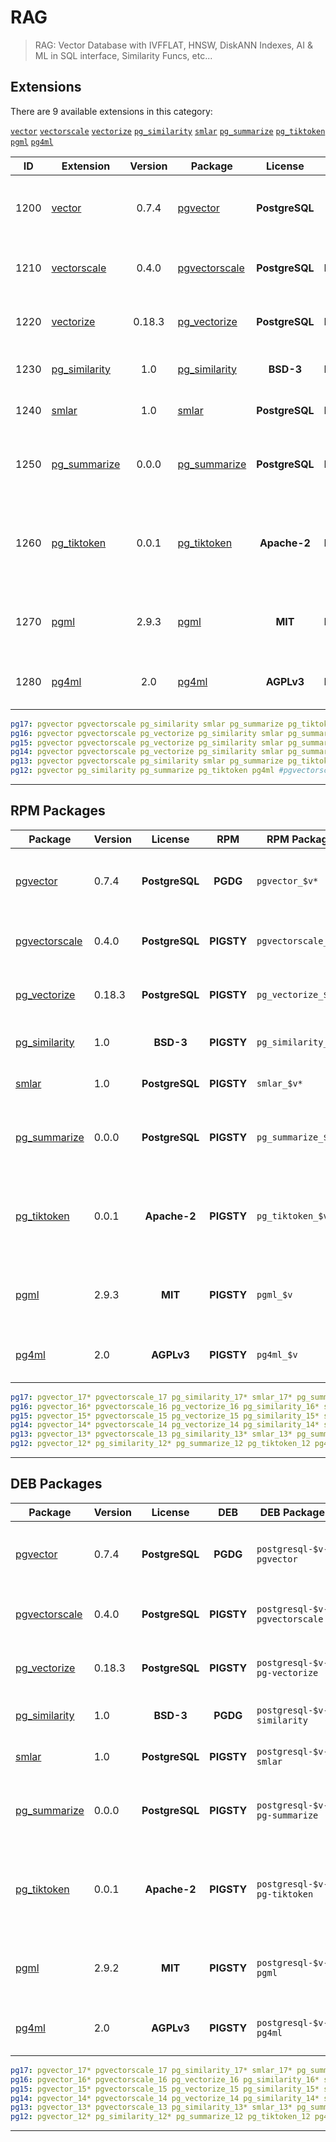 # RAG


> RAG: Vector Database with IVFFLAT, HNSW, DiskANN Indexes, AI & ML in SQL interface, Similarity Funcs, etc... 
## Extensions


There are 9 available extensions in this category:

[`vector`](/vector) [`vectorscale`](/vectorscale) [`vectorize`](/vectorize) [`pg_similarity`](/pg_similarity) [`smlar`](/smlar) [`pg_summarize`](/pg_summarize) [`pg_tiktoken`](/pg_tiktoken) [`pgml`](/pgml) [`pg4ml`](/pg4ml)


| ID | Extension | Version | Package | License | RPM | DEB | Website | `Bin` | `LOAD` | `DYLIB` | `DDL` | Description |
|:--:|-----------|:-------:|---------|:-------:|:---:|:---:|:-------:|:-----:|:------:|:-------:|:-----:|-------------|
| 1200 | [vector](/vector) | 0.7.4 | [pgvector](/vector) | **<span class="tcblue">PostgreSQL</span>** | **<span class="tccyan">PGDG</span>** | **<span class="tccyan">PGDG</span>** | [LINK](https://github.com/pgvector/pgvector) |  |  | <span class="tcblue">✔</span> | <span class="tcblue">✔</span> | vector data type and ivfflat and hnsw access methods |
| 1210 | [vectorscale](/vectorscale) | 0.4.0 | [pgvectorscale](/vectorscale) | **<span class="tcblue">PostgreSQL</span>** | **<span class="tcwarn">PIGSTY</span>** | **<span class="tcwarn">PIGSTY</span>** | [LINK](https://github.com/timescale/pgvectorscale) |  |  | <span class="tcblue">✔</span> | <span class="tcblue">✔</span> | pgvectorscale:  Advanced indexing for vector data |
| 1220 | [vectorize](/vectorize) | 0.18.3 | [pg_vectorize](/vectorize) | **<span class="tcblue">PostgreSQL</span>** | **<span class="tcwarn">PIGSTY</span>** | **<span class="tcwarn">PIGSTY</span>** | [LINK](https://github.com/tembo-io/pg_vectorize) |  |  | <span class="tcblue">✔</span> | <span class="tcblue">✔</span> | The simplest way to do vector search on Postgres |
| 1230 | [pg_similarity](/pg_similarity) | 1.0 | [pg_similarity](/pg_similarity) | **<span class="tcblue">BSD-3</span>** | **<span class="tcwarn">PIGSTY</span>** | **<span class="tccyan">PGDG</span>** | [LINK](https://github.com/eulerto/pg_similarity) |  |  | <span class="tcblue">✔</span> | <span class="tcblue">✔</span> | support similarity queries |
| 1240 | [smlar](/smlar) | 1.0 | [smlar](/smlar) | **<span class="tcblue">PostgreSQL</span>** | **<span class="tcwarn">PIGSTY</span>** | **<span class="tcwarn">PIGSTY</span>** | [LINK](https://github.com/jirutka/smlar) |  |  | <span class="tcblue">✔</span> | <span class="tcblue">✔</span> | Effective similarity search |
| 1250 | [pg_summarize](/pg_summarize) | 0.0.0 | [pg_summarize](/pg_summarize) | **<span class="tcblue">PostgreSQL</span>** | **<span class="tcwarn">PIGSTY</span>** | **<span class="tcwarn">PIGSTY</span>** | [LINK](https://github.com/HexaCluster/pg_summarize) |  |  | <span class="tcblue">✔</span> | <span class="tcblue">✔</span> | Text Summarization using LLMs. Built using pgrx |
| 1260 | [pg_tiktoken](/pg_tiktoken) | 0.0.1 | [pg_tiktoken](/pg_tiktoken) | **<span class="tccyan">Apache-2</span>** | **<span class="tcwarn">PIGSTY</span>** | **<span class="tcwarn">PIGSTY</span>** | [LINK](https://github.com/kelvich/pg_tiktoken) |  |  | <span class="tcblue">✔</span> | <span class="tcblue">✔</span> | pg_tictoken: tiktoken tokenizer for use with OpenAI models in postgres |
| 1270 | [pgml](/pgml) | 2.9.3 | [pgml](/pgml) | **<span class="tcblue">MIT</span>** | **<span class="tcwarn">PIGSTY</span>** | **<span class="tcwarn">PIGSTY</span>** | [LINK](https://github.com/postgresml/postgresml) |  | <span class="tcred">❗</span> | <span class="tcblue">✔</span> | <span class="tcblue">✔</span> | PostgresML: Run AL/ML workloads with SQL interface |
| 1280 | [pg4ml](/pg4ml) | 2.0 | [pg4ml](/pg4ml) | **<span class="tcwarn">AGPLv3</span>** | **<span class="tcwarn">PIGSTY</span>** | **<span class="tcwarn">PIGSTY</span>** | [LINK](https://gitee.com/guotiecheng/plpgsql_pg4ml) |  |  | <span class="tcwarn">✘</span> | <span class="tcblue">✔</span> | Machine learning framework for PostgreSQL |



```yaml
pg17: pgvector pgvectorscale pg_similarity smlar pg_summarize pg_tiktoken pg4ml #pg_vectorize #pgml
pg16: pgvector pgvectorscale pg_vectorize pg_similarity smlar pg_summarize pg_tiktoken pgml pg4ml 
pg15: pgvector pgvectorscale pg_vectorize pg_similarity smlar pg_summarize pg_tiktoken pgml pg4ml 
pg14: pgvector pgvectorscale pg_vectorize pg_similarity smlar pg_summarize pg_tiktoken pgml pg4ml 
pg13: pgvector pgvectorscale pg_similarity smlar pg_summarize pg_tiktoken pg4ml #pg_vectorize #pgml
pg12: pgvector pg_similarity pg_summarize pg_tiktoken pg4ml #pgvectorscale #pg_vectorize #smlar #pgml
```



--------

## RPM Packages


| Package | Version | License | RPM | RPM Package | 17 | 16 | 15 | 14 | 13 | 12 | Description |
|---------|---------|:-------:|:---:|-------------|:--:|:--:|:--:|:--:|:--:|:--:|-------------|
| [pgvector](/vector) | 0.7.4 | **<span class="tcblue">PostgreSQL</span>** | **<span class="tccyan">PGDG</span>** | `pgvector_$v*` | <span class="tcblue">✔</span> | <span class="tcblue">✔</span> | <span class="tcblue">✔</span> | <span class="tcblue">✔</span> | <span class="tcblue">✔</span> | <span class="tcblue">✔</span> | vector data type and ivfflat and hnsw access methods |
| [pgvectorscale](/vectorscale) | 0.4.0 | **<span class="tcblue">PostgreSQL</span>** | **<span class="tcwarn">PIGSTY</span>** | `pgvectorscale_$v` | <span class="tcblue">✔</span> | <span class="tcblue">✔</span> | <span class="tcblue">✔</span> | <span class="tcblue">✔</span> | <span class="tcblue">✔</span> |  | pgvectorscale:  Advanced indexing for vector data |
| [pg_vectorize](/vectorize) | 0.18.3 | **<span class="tcblue">PostgreSQL</span>** | **<span class="tcwarn">PIGSTY</span>** | `pg_vectorize_$v` |  | <span class="tcblue">✔</span> | <span class="tcblue">✔</span> | <span class="tcblue">✔</span> |  |  | The simplest way to do vector search on Postgres |
| [pg_similarity](/pg_similarity) | 1.0 | **<span class="tcblue">BSD-3</span>** | **<span class="tcwarn">PIGSTY</span>** | `pg_similarity_$v*` | <span class="tcblue">✔</span> | <span class="tcblue">✔</span> | <span class="tcblue">✔</span> | <span class="tcblue">✔</span> | <span class="tcblue">✔</span> | <span class="tcblue">✔</span> | support similarity queries |
| [smlar](/smlar) | 1.0 | **<span class="tcblue">PostgreSQL</span>** | **<span class="tcwarn">PIGSTY</span>** | `smlar_$v*` | <span class="tcblue">✔</span> | <span class="tcblue">✔</span> | <span class="tcblue">✔</span> | <span class="tcblue">✔</span> | <span class="tcblue">✔</span> |  | Effective similarity search |
| [pg_summarize](/pg_summarize) | 0.0.0 | **<span class="tcblue">PostgreSQL</span>** | **<span class="tcwarn">PIGSTY</span>** | `pg_summarize_$v` | <span class="tcblue">✔</span> | <span class="tcblue">✔</span> | <span class="tcblue">✔</span> | <span class="tcblue">✔</span> | <span class="tcblue">✔</span> | <span class="tcblue">✔</span> | Text Summarization using LLMs. Built using pgrx |
| [pg_tiktoken](/pg_tiktoken) | 0.0.1 | **<span class="tccyan">Apache-2</span>** | **<span class="tcwarn">PIGSTY</span>** | `pg_tiktoken_$v` | <span class="tcblue">✔</span> | <span class="tcblue">✔</span> | <span class="tcblue">✔</span> | <span class="tcblue">✔</span> | <span class="tcblue">✔</span> | <span class="tcblue">✔</span> | pg_tictoken: tiktoken tokenizer for use with OpenAI models in postgres |
| [pgml](/pgml) | 2.9.3 | **<span class="tcblue">MIT</span>** | **<span class="tcwarn">PIGSTY</span>** | `pgml_$v` |  | <span class="tcblue">✔</span> | <span class="tcblue">✔</span> | <span class="tcblue">✔</span> |  |  | PostgresML: Run AL/ML workloads with SQL interface |
| [pg4ml](/pg4ml) | 2.0 | **<span class="tcwarn">AGPLv3</span>** | **<span class="tcwarn">PIGSTY</span>** | `pg4ml_$v` | <span class="tcblue">✔</span> | <span class="tcblue">✔</span> | <span class="tcblue">✔</span> | <span class="tcblue">✔</span> | <span class="tcblue">✔</span> | <span class="tcblue">✔</span> | Machine learning framework for PostgreSQL |



```yaml
pg17: pgvector_17* pgvectorscale_17 pg_similarity_17* smlar_17* pg_summarize_17 pg_tiktoken_17 pg4ml_17 #pg_vectorize_17 #pgml_17
pg16: pgvector_16* pgvectorscale_16 pg_vectorize_16 pg_similarity_16* smlar_16* pg_summarize_16 pg_tiktoken_16 pgml_16 pg4ml_16 
pg15: pgvector_15* pgvectorscale_15 pg_vectorize_15 pg_similarity_15* smlar_15* pg_summarize_15 pg_tiktoken_15 pgml_15 pg4ml_15 
pg14: pgvector_14* pgvectorscale_14 pg_vectorize_14 pg_similarity_14* smlar_14* pg_summarize_14 pg_tiktoken_14 pgml_14 pg4ml_14 
pg13: pgvector_13* pgvectorscale_13 pg_similarity_13* smlar_13* pg_summarize_13 pg_tiktoken_13 pg4ml_13 #pg_vectorize_13 #pgml_13
pg12: pgvector_12* pg_similarity_12* pg_summarize_12 pg_tiktoken_12 pg4ml_12 #pgvectorscale_12 #pg_vectorize_12 #smlar_12* #pgml_12
```



--------

## DEB Packages


| Package | Version | License | DEB | DEB Package | 17 | 16 | 15 | 14 | 13 | 12 | Description |
|---------|---------|:-------:|:---:|-------------|:--:|:--:|:--:|:--:|:--:|:--:|-------------|
| [pgvector](/vector) | 0.7.4 | **<span class="tcblue">PostgreSQL</span>** | **<span class="tccyan">PGDG</span>** | `postgresql-$v-pgvector` | <span class="tcblue">✔</span> | <span class="tcblue">✔</span> | <span class="tcblue">✔</span> | <span class="tcblue">✔</span> | <span class="tcblue">✔</span> | <span class="tcblue">✔</span> | vector data type and ivfflat and hnsw access methods |
| [pgvectorscale](/vectorscale) | 0.4.0 | **<span class="tcblue">PostgreSQL</span>** | **<span class="tcwarn">PIGSTY</span>** | `postgresql-$v-pgvectorscale` | <span class="tcblue">✔</span> | <span class="tcblue">✔</span> | <span class="tcblue">✔</span> | <span class="tcblue">✔</span> | <span class="tcblue">✔</span> |  | pgvectorscale:  Advanced indexing for vector data |
| [pg_vectorize](/vectorize) | 0.18.3 | **<span class="tcblue">PostgreSQL</span>** | **<span class="tcwarn">PIGSTY</span>** | `postgresql-$v-pg-vectorize` |  | <span class="tcblue">✔</span> | <span class="tcblue">✔</span> | <span class="tcblue">✔</span> |  |  | The simplest way to do vector search on Postgres |
| [pg_similarity](/pg_similarity) | 1.0 | **<span class="tcblue">BSD-3</span>** | **<span class="tccyan">PGDG</span>** | `postgresql-$v-similarity` | <span class="tcblue">✔</span> | <span class="tcblue">✔</span> | <span class="tcblue">✔</span> | <span class="tcblue">✔</span> | <span class="tcblue">✔</span> | <span class="tcblue">✔</span> | support similarity queries |
| [smlar](/smlar) | 1.0 | **<span class="tcblue">PostgreSQL</span>** | **<span class="tcwarn">PIGSTY</span>** | `postgresql-$v-smlar` | <span class="tcblue">✔</span> | <span class="tcblue">✔</span> | <span class="tcblue">✔</span> | <span class="tcblue">✔</span> | <span class="tcblue">✔</span> |  | Effective similarity search |
| [pg_summarize](/pg_summarize) | 0.0.0 | **<span class="tcblue">PostgreSQL</span>** | **<span class="tcwarn">PIGSTY</span>** | `postgresql-$v-pg-summarize` | <span class="tcblue">✔</span> | <span class="tcblue">✔</span> | <span class="tcblue">✔</span> | <span class="tcblue">✔</span> | <span class="tcblue">✔</span> | <span class="tcblue">✔</span> | Text Summarization using LLMs. Built using pgrx |
| [pg_tiktoken](/pg_tiktoken) | 0.0.1 | **<span class="tccyan">Apache-2</span>** | **<span class="tcwarn">PIGSTY</span>** | `postgresql-$v-pg-tiktoken` | <span class="tcblue">✔</span> | <span class="tcblue">✔</span> | <span class="tcblue">✔</span> | <span class="tcblue">✔</span> | <span class="tcblue">✔</span> | <span class="tcblue">✔</span> | pg_tictoken: tiktoken tokenizer for use with OpenAI models in postgres |
| [pgml](/pgml) | 2.9.2 | **<span class="tcblue">MIT</span>** | **<span class="tcwarn">PIGSTY</span>** | `postgresql-$v-pgml` |  | <span class="tcblue">✔</span> | <span class="tcblue">✔</span> | <span class="tcblue">✔</span> |  |  | PostgresML: Run AL/ML workloads with SQL interface |
| [pg4ml](/pg4ml) | 2.0 | **<span class="tcwarn">AGPLv3</span>** | **<span class="tcwarn">PIGSTY</span>** | `postgresql-$v-pg4ml` | <span class="tcblue">✔</span> | <span class="tcblue">✔</span> | <span class="tcblue">✔</span> | <span class="tcblue">✔</span> | <span class="tcblue">✔</span> | <span class="tcblue">✔</span> | Machine learning framework for PostgreSQL |



```yaml
pg17: pgvector_17* pgvectorscale_17 pg_similarity_17* smlar_17* pg_summarize_17 pg_tiktoken_17 pg4ml_17 #pg_vectorize_17 #pgml_17
pg16: pgvector_16* pgvectorscale_16 pg_vectorize_16 pg_similarity_16* smlar_16* pg_summarize_16 pg_tiktoken_16 pgml_16 pg4ml_16 
pg15: pgvector_15* pgvectorscale_15 pg_vectorize_15 pg_similarity_15* smlar_15* pg_summarize_15 pg_tiktoken_15 pgml_15 pg4ml_15 
pg14: pgvector_14* pgvectorscale_14 pg_vectorize_14 pg_similarity_14* smlar_14* pg_summarize_14 pg_tiktoken_14 pgml_14 pg4ml_14 
pg13: pgvector_13* pgvectorscale_13 pg_similarity_13* smlar_13* pg_summarize_13 pg_tiktoken_13 pg4ml_13 #pg_vectorize_13 #pgml_13
pg12: pgvector_12* pg_similarity_12* pg_summarize_12 pg_tiktoken_12 pg4ml_12 #pgvectorscale_12 #pg_vectorize_12 #smlar_12* #pgml_12
```



--------


